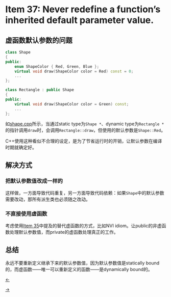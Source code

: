 # Item 37: Never redefine a function’s inherited default parameter value.

## 虚函数默认参数的问题

```cpp
class Shape
{
public:
    enum ShapeColor { Red, Green, Blue };
    virtual void draw(ShapeColor color = Red) const = 0;
    ...
};

class Rectangle : public Shape
{
public:
    virtual void draw(ShapeColor color = Green) const;
    ...
};
```

如[shape.cpp](./shape.cpp)所示，当通过static type为`Shape *`、dynamic type为`Rectangle *`的指针调用`draw`时，会调用`Rectangle::draw`，但使用的默认参数是`Shape::Red`。

C++使用这种看似不合理的设定，是为了节省运行时的开销，让默认参数在编译时期就确定好。

## 解决方式

### 把默认参数值改成一样的

这样做，一方面导致代码重复，另一方面导致代码依赖：如果`Shape`中的默认参数需要改动，那所有派生类也必须随之改动。

### 不直接使用虚函数

考虑使用[Item 35](../Item%2035)中提及的替代虚函数的方式，比如NVI idiom。让public的非虚函数处理默认参数值，而private的虚函数处理真正的工作。

## 总结

永远不要重新定义继承下来的默认参数值，因为默认参数值是statically bound的，而虚函数——唯一可以重新定义的函数——是dynamically bound的。

<a href="../Item%2036"><-</a>

<a href="../Item%2038">-></a>
